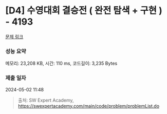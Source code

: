 # [D4] 수영대회 결승전 ( 완전 탐색 + 구현 ) - 4193 

[문제 링크](https://swexpertacademy.com/main/code/problem/problemDetail.do?contestProbId=AWKaG6_6AGQDFARV) 

### 성능 요약

메모리: 23,208 KB, 시간: 110 ms, 코드길이: 3,235 Bytes

### 제출 일자

2024-05-02 11:48



> 출처: SW Expert Academy, https://swexpertacademy.com/main/code/problem/problemList.do